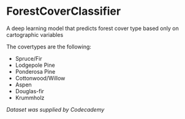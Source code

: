 # ForestCoverClassifier


A deep learning model that predicts forest cover type based only on cartographic variables

The covertypes are the following:
* Spruce/Fir
* Lodgepole Pine
* Ponderosa Pine
* Cottonwood/Willow
* Aspen
* Douglas-fir
* Krummholz


*Dataset was supplied by Codecademy*
